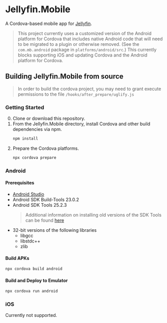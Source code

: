 # Jellyfin.Mobile

A Cordova-based mobile app for [Jellyfin](https://github.com/jellyfin/jellyfin/).

> This project currently uses a customized version of the Android platform for Cordova that includes native Android code that will need to be migrated to a plugin or otherwise removed. (See the `com.mb.android` package in `platforms/android/src`.) This currently blocks supporting iOS and updating Cordova and the Android platform for Cordova.

## Building Jellyfin.Mobile from source

> In order to build the cordova project, you may need to grant execute permissions to the file `/hooks/after_prepare/uglify.js`

### Getting Started

0. Clone or download this repository.
0. From the Jellyfin.Mobile directory, install Cordova and other build dependencies via npm.
   ```sh
   npm install
   ```
0. Prepare the Cordova platforms.
   ```sh
   npx cordova prepare
   ```

### Android

#### Prerequisites

* [Android Studio](https://developer.android.com/studio/install)
* Android SDK Build-Tools 23.0.2
* Android SDK Tools 25.2.3
  > Additional information on installing old versions of the SDK Tools can be found [here](https://stackoverflow.com/a/26365848)
* 32-bit versions of the following libraries
  * libgcc
  * libstdc++
  * zlib

#### Build APKs

```sh
npx cordova build android
```

#### Build and Deploy to Emulator

```sh
npx cordova run android
```

### iOS

Currently not supported.
